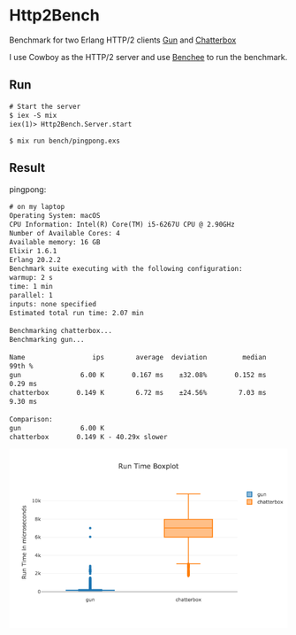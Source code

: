 # Http2Bench

Benchmark for two Erlang HTTP/2 clients [Gun](https://github.com/ninenines/gun)
and [Chatterbox](https://github.com/joedevivo/chatterbox)

I use Cowboy as the HTTP/2 server and use [Benchee](https://github.com/PragTob/benchee)
to run the benchmark.

## Run

```
# Start the server
$ iex -S mix
iex(1)> Http2Bench.Server.start
```

```
$ mix run bench/pingpong.exs
```

## Result

pingpong:

```
# on my laptop
Operating System: macOS
CPU Information: Intel(R) Core(TM) i5-6267U CPU @ 2.90GHz
Number of Available Cores: 4
Available memory: 16 GB
Elixir 1.6.1
Erlang 20.2.2
Benchmark suite executing with the following configuration:
warmup: 2 s
time: 1 min
parallel: 1
inputs: none specified
Estimated total run time: 2.07 min

Benchmarking chatterbox...
Benchmarking gun...

Name                 ips        average  deviation         median         99th %
gun               6.00 K       0.167 ms    ±32.08%       0.152 ms        0.29 ms
chatterbox       0.149 K        6.72 ms    ±24.56%        7.03 ms        9.30 ms

Comparison:
gun               6.00 K
chatterbox       0.149 K - 40.29x slower
```

![Pingpong Boxplot](bench/pingpong.png?raw=true "Pingpong Boxplot")
